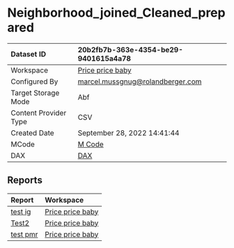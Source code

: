 



# Neighborhood_joined_Cleaned_prepared

|Dataset ID|20b2fb7b-363e-4354-be29-9401615a4a78|
| :--- | :--- |
|Workspace|[Price price baby](../Workspaces/Price-price-baby.md)|
|Configured By|marcel.mussgnug@rolandberger.com|
|Target Storage Mode|Abf|
|Content Provider Type|CSV|
|Created Date|September 28, 2022 14:41:44|
|MCode|[M Code](./Neighborhood_joined_Cleaned_prepared/mcode.md)|
|DAX|[DAX](./Neighborhood_joined_Cleaned_prepared/dax.md)|

## Reports

|Report|Workspace|
| :--- | :--- |
|[test ig](../Reports/test-ig.md)|[Price price baby](../Workspaces/Price-price-baby.md)|
|[Test2](../Reports/Test2.md)|[Price price baby](../Workspaces/Price-price-baby.md)|
|[test pmr](../Reports/test-pmr.md)|[Price price baby](../Workspaces/Price-price-baby.md)|
